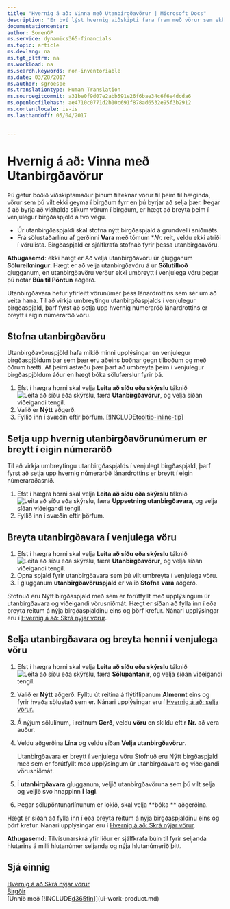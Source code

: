 ```yaml
---
title: "Hvernig á að: Vinna með Utanbirgðavörur | Microsoft Docs"
description: "Er því lýst hvernig viðskipti fara fram með vörur sem ekki er viðhaldið í birgðum."
documentationcenter: 
author: SorenGP
ms.service: dynamics365-financials
ms.topic: article
ms.devlang: na
ms.tgt_pltfrm: na
ms.workload: na
ms.search.keywords: non-inventoriable
ms.date: 03/28/2017
ms.author: sgroespe
ms.translationtype: Human Translation
ms.sourcegitcommit: a31be0f9d07e2abb591e26f6bae34c6f6e4dcda6
ms.openlocfilehash: ae4710c0771d2b10c691f878ad6532e95f3b2912
ms.contentlocale: is-is
ms.lasthandoff: 05/04/2017


---
```

# <a name="how-to-work-with-nonstock-items"></a>Hvernig á að: Vinna með Utanbirgðavörur
Þú getur boðið viðskiptamaður þínum tilteknar vörur til þeim til hæginda, vörur sem þú vilt ekki geyma í birgðum fyrr en þú byrjar að selja þær. Þegar á að byrja að viðhalda slíkum vörum í birgðum, er hægt að breyta þeim í venjulegur birgðaspjöld á tvo vegu.

* Úr utanbirgðaspjaldi skal stofna nýtt birgðaspjald á grundvelli sniðmáts.
* Frá sölustaðarlínu af gerðinni **Vara** með tómum **Nr.* reit, veldu ekki atriði í vörulista. Birgðaspjald er sjálfkrafa stofnað fyrir þessa utanbirgðavöru.

**Athugasemd**: ekki hægt er Að velja utanbirgðavöru úr glugganum **Sölureikningur**. Hægt er að velja utanbirgðavöru á úr **Sölutilboð** glugganum, en utanbirgðavöru verður ekki umbreytt í venjulega vöru þegar þú notar **Búa til Pöntun** aðgerð.

Utanbirgðavara hefur yfirleitt vörunúmer þess lánardrottins sem sér um að veita hana. Til að virkja umbreytingu utanbirgðaspjalds í venjulegur birgðaspjald, þarf fyrst að setja upp hvernig númeraröð lánardrottins er breytt í eigin númeraröð vöru.   

## <a name="to-create-a-nonstock-item"></a>Stofna utanbirgðavöru
Utanbirgðavöruspjöld hafa mikið minni upplýsingar en venjulegur birgðaspjöldum þar sem þær eru aðeins boðnar gegn tilboðum og með öðrum hætti. Af þeirri ástæðu þær þarf að umbreyta þeim í venjulegur birgðaspjöldum áður en hægt bóka sölufærslur fyrir þá.

1. Efst í hægra horni skal velja **Leita að síðu eða skýrslu** táknið ![Leita að síðu eða skýrslu](media/ui-search/search_small.png "Leita að síðu eða skýrslu táknið"), færa **Utanbirgðavörur**, og velja síðan viðeigandi tengil.
2. Valið er **Nýtt** aðgerð.
3. Fyllið inn í svæðin eftir þörfum. [!INCLUDE[tooltip-inline-tip](includes/tooltip-inline-tip_md.md)]

## <a name="to-set-up-how-nonstock-item-numbers-are-converted-to-your-own-numbering"></a>Setja upp hvernig utanbirgðavörunúmerum er breytt í eigin númeraröð
Til að virkja umbreytingu utanbirgðaspjalds í venjulegt birgðaspjald, þarf fyrst að setja upp hvernig númeraröð lánardrottins er breytt í eigin númeraraðasnið.

1. Efst í hægra horni skal velja **Leita að síðu eða skýrslu** táknið ![Leita að síðu eða skýrslu](media/ui-search/search_small.png "Leita að síðu eða skýrslu táknið"), færa **Uppsetning utanbirgðavara**, og velja síðan viðeigandi tengil.
2. Fyllið inn í svæðin eftir þörfum.

## <a name="to-convert-a-nonstock-item-to-a-normal-item"></a>Breyta utanbirgðavara í venjulega vöru
1. Efst í hægra horni skal velja **Leita að síðu eða skýrslu** táknið ![Leita að síðu eða skýrslu](media/ui-search/search_small.png "Leita að síðu eða skýrslu táknið"), færa **Utanbirgðavörur**, og velja síðan viðeigandi tengil.
2. Opna spjald fyrir utanbirgðavara sem þú vilt umbreyta í venjulega vöru.
3. Í glugganum **utanbirgðavöruspjald** er valið **Stofna vara** aðgerð.

Stofnuð eru Nýtt birgðaspjald með sem er forútfyllt með upplýsingum úr utanbirgðavara og viðeigandi vörusniðmát. Hægt er síðan að fylla inn í eða breyta reitum á nýja birgðaspjaldinu eins og þörf krefur. Nánari upplýsingar eru í [Hvernig á að: Skrá nýjar vörur](inventory-how-register-new-items.md).

## <a name="to-sell-a-nonstock-item-and-convert-it-to-a-normal-item"></a>Selja utanbirgðavara og breyta henni í venjulega vöru
1. Efst í hægra horni skal velja **Leita að síðu eða skýrslu** táknið ![Leita að síðu eða skýrslu](media/ui-search/search_small.png "Leita að síðu eða skýrslu táknið"), færa **Sölupantanir**, og velja síðan viðeigandi tengil.
2. Valið er **Nýtt** aðgerð. Fylltu út reitina á flýtiflipanum **Almennt** eins og fyrir hvaða sölustað sem er. Nánari upplýsingar eru í [Hvernig á að: selja vörur.](sales-how-sell-products.md)
3. Á nýjum sölulínum, í reitnum **Gerð**, veldu **vöru** en skildu eftir **Nr.** að vera auður.
4. Veldu aðgerðina **Lína** og veldu síðan **Velja utanbirgðavörur**.

    Utanbirgðavara er breytt í venjulega vöru Stofnuð eru Nýtt birgðaspjald með sem er forútfyllt með upplýsingum úr utanbirgðavara og viðeigandi vörusniðmát.
5. Í **utanbirgðavara** glugganum, veljið utanbirgðavöruna sem þú vilt selja og veljið svo hnappinn **Í lagi**.
6. Þegar sölupöntunarlínunum er lokið, skal velja **bóka ** aðgerðina.

Hægt er síðan að fylla inn í eða breyta reitum á nýja birgðaspjaldinu eins og þörf krefur. Nánari upplýsingar eru í [Hvernig á að: Skrá nýjar vörur](inventory-how-register-new-items.md).

**Athugasemd**: Tilvísunarskrá yfir liður er sjálfkrafa búin til fyrir seljanda hlutarins á milli hlutanúmer seljanda og nýja hlutanúmerið þitt.

## <a name="see-also"></a>Sjá einnig
[Hvernig á að Skrá nýjar vörur](inventory-how-register-new-items.md)  
[Birgðir](inventory-manage-inventory.md)  
[Unnið með [!INCLUDE[d365fin](includes/d365fin_md.md)]](ui-work-product.md)

